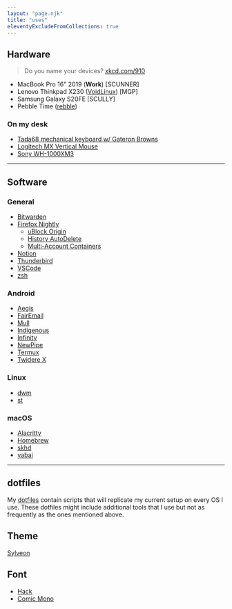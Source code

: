 ```yaml
---
layout: "page.njk"
title: "uses"
eleventyExcludeFromCollections: true
---
```


## Hardware
> Do you name your devices? [xkcd.com/910](https://xkcd.com/910/)

- MacBook Pro 16" 2019 (**Work**) [SCUNNER]
- Lenovo Thinkpad X230 ([VoidLinux](https://voidlinux.org/)) [MGP]
- Samsung Galaxy S20FE [SCULLY]
- Pebble Time ([rebble](https://rebble.io/))

### On my desk
- [Tada68 mechanical keyboard w/ Gateron Browns](https://drop.com/buy/tada68-mechanical-keyboard)
- [Logitech MX Vertical Mouse](https://www.logitech.com/en-us/products/mice/mx-vertical-ergonomic-mouse.910-005447.html)
- [Sony WH-1000XM3](https://electronics.sony.com/audio/headphones/all-headphones/p/wh1000xm3-b)

---

## Software

### General
- [Bitwarden](https://bitwarden.com/)
- [Firefox Nightly](https://nightly.mozilla.org)
	- [uBlock Origin](https://ublockorigin.com/)
	- [History AutoDelete](https://github.com/History-AutoDelete/History-AutoDelete)
	- [Multi-Account Containers](https://addons.mozilla.org/en-US/firefox/addon/multi-account-containers/)
- [Notion](https://notion.so)
- [Thunderbird](https://www.thunderbird.net/)
- [VSCode](https://code.visualstudio.com/)
- [zsh](https://www.zsh.org/)

### Android
- [Aegis](https://getaegis.app/)
- [FairEmail](https://email.faircode.eu/)
- [Mull](https://github.com/Divested-Mobile/Mull-Fenix)
- [Indigenous](https://github.com/swentel/indigenous-android)
- [Infinity](https://github.com/Docile-Alligator/Infinity-For-Reddit)
- [NewPipe](https://github.com/TeamNewPipe/NewPipe)
- [Termux](https://termux.com/)
- [Twidere X](https://x.twidere.com/)

### Linux
- [dwm](https://dwm.suckless.org/)
- [st](https://st.suckless.org/)

### macOS
- [Alacritty](https://alacritty.org/)
- [Homebrew](https://brew.sh/)
- [skhd](https://github.com/koekeishiya/skhd)
- [yabai](https://github.com/koekeishiya/yabai)

---

## dotfiles
My [dotfiles](https://github.com/benjifs/dotfiles) contain scripts that will replicate my current setup on every OS I use. These dotfiles might include additional tools that I use but not as frequently as the ones mentioned above.

## Theme
[Sylveon](/articles/sylveon)

## Font
- [Hack](https://sourcefoundry.org/hack/)
- [Comic Mono](https://dtinth.github.io/comic-mono-font/)
